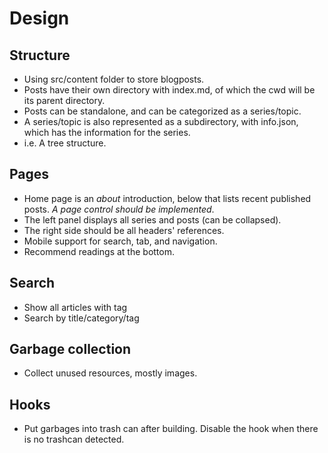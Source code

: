 # Design

## Structure

- Using src/content folder to store blogposts.
- Posts have their own directory with index.md, of which the cwd will be its parent directory.
- Posts can be standalone, and can be categorized as a series/topic.
- A series/topic is also represented as a subdirectory, with info.json, which has the information for the series.
- i.e. A tree structure.

## Pages
- Home page is an *about* introduction, below that lists recent published posts. *A page control should be implemented*.
- The left panel displays all series and posts (can be collapsed).
- The right side should be all headers' references.
- Mobile support for search, tab, and navigation.
- Recommend readings at the bottom.

## Search
- Show all articles with tag
- Search by title/category/tag

## Garbage collection
- Collect unused resources, mostly images.

## Hooks
- Put garbages into trash can after building. Disable the hook when there is no trashcan detected.

